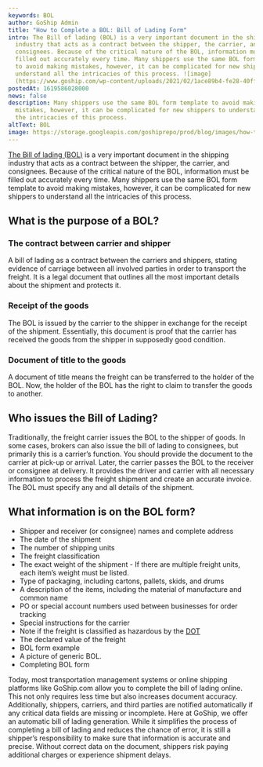```yaml
---
keywords: BOL
author: GoShip Admin
title: "How to Complete a BOL: Bill of Lading Form"
intro: The Bill of lading (BOL) is a very important document in the shipping
  industry that acts as a contract between the shipper, the carrier, and
  consignees. Because of the critical nature of the BOL, information must be
  filled out accurately every time. Many shippers use the same BOL form template
  to avoid making mistakes, however, it can be complicated for new shippers to
  understand all the intricacies of this process. ![image]
  (https://www.goship.com/wp-content/uploads/2021/02/1ace89b4-fe28-40ff-a2a7-4cddc60f
postedAt: 1619586028000
news: false
description: Many shippers use the same BOL form template to avoid making
  mistakes, however, it can be complicated for new shippers to understand all
  the intricacies of this process.
altText: BOL
image: https://storage.googleapis.com/goshiprepo/prod/blog/images/how-to-complete-a-bol-bill-of-lading-form.png
---
```

[The Bill of lading (BOL)](https://www.goship.com/blog/what-is-the-bill-of-lading-bol/) is a very important document in the shipping industry that acts as a contract between the shipper, the carrier, and consignees. Because of the critical nature of the BOL, information must be filled out accurately every time. Many shippers use the same BOL form template to avoid making mistakes, however, it can be complicated for new shippers to understand all the intricacies of this process.

## What is the purpose of a BOL?

### The contract between carrier and shipper

A bill of lading as a contract between the carriers and shippers, stating evidence of carriage between all involved parties in order to transport the freight. It is a legal document that outlines all the most important details about the shipment and protects it.

### Receipt of the goods

The BOL is issued by the carrier to the shipper in exchange for the receipt of the shipment. Essentially, this document is proof that the carrier has received the goods from the shipper in supposedly good condition.

### Document of title to the goods

A document of title means the freight can be transferred to the holder of the BOL. Now, the holder of the BOL has the right to claim to transfer the goods to another.

## Who issues the Bill of Lading?

Traditionally, the freight carrier issues the BOL to the shipper of goods. In some cases, brokers can also issue the bill of lading to consignees, but primarily this is a carrier’s function. You should provide the document to the carrier at pick-up or arrival. Later, the carrier passes the BOL to the receiver or consignee at delivery. It provides the driver and carrier with all necessary information to process the freight shipment and create an accurate invoice. The BOL must specify any and all details of the shipment.

## What information is on the BOL form?

* Shipper and receiver (or consignee) names and complete address
* The date of the shipment
* The number of shipping units
* The freight classification
* The exact weight of the shipment - If there are multiple freight units, each item’s weight must be listed.
* Type of packaging, including cartons, pallets, skids, and drums
* A description of the items, including the material of manufacture and common name
* PO or special account numbers used between businesses for order tracking
* Special instructions for the carrier
* Note if the freight is classified as hazardous by the [DOT](https://www.transportation.gov/)
* The declared value of the freight
* BOL form example
* A picture of generic BOL.
* Completing BOL form

Today, most transportation management systems or online shipping platforms like GoShip.com allow you to complete the bill of lading online. This not only requires less time but also increases document accuracy. Additionally, shippers, carriers, and third parties are notified automatically if any critical data fields are missing or incomplete. Here at GoShip, we offer an automatic bill of lading generation. While it simplifies the process of completing a bill of lading and reduces the chance of error, it is still a shipper’s responsibility to make sure that information is accurate and precise. Without correct data on the document, shippers risk paying additional charges or experience shipment delays.